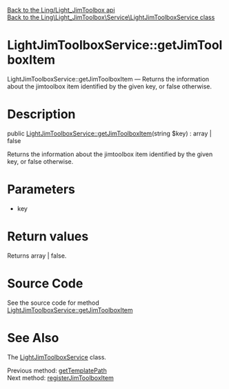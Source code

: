 [Back to the Ling/Light_JimToolbox api](https://github.com/lingtalfi/Light_JimToolbox/blob/master/doc/api/Ling/Light_JimToolbox.md)<br>
[Back to the Ling\Light_JimToolbox\Service\LightJimToolboxService class](https://github.com/lingtalfi/Light_JimToolbox/blob/master/doc/api/Ling/Light_JimToolbox/Service/LightJimToolboxService.md)


LightJimToolboxService::getJimToolboxItem
================



LightJimToolboxService::getJimToolboxItem — Returns the information about the jimtoolbox item identified by the given key, or false otherwise.




Description
================


public [LightJimToolboxService::getJimToolboxItem](https://github.com/lingtalfi/Light_JimToolbox/blob/master/doc/api/Ling/Light_JimToolbox/Service/LightJimToolboxService/getJimToolboxItem.md)(string $key) : array | false




Returns the information about the jimtoolbox item identified by the given key, or false otherwise.




Parameters
================


- key

    


Return values
================

Returns array | false.








Source Code
===========
See the source code for method [LightJimToolboxService::getJimToolboxItem](https://github.com/lingtalfi/Light_JimToolbox/blob/master/Service/LightJimToolboxService.php#L163-L175)


See Also
================

The [LightJimToolboxService](https://github.com/lingtalfi/Light_JimToolbox/blob/master/doc/api/Ling/Light_JimToolbox/Service/LightJimToolboxService.md) class.

Previous method: [getTemplatePath](https://github.com/lingtalfi/Light_JimToolbox/blob/master/doc/api/Ling/Light_JimToolbox/Service/LightJimToolboxService/getTemplatePath.md)<br>Next method: [registerJimToolboxItem](https://github.com/lingtalfi/Light_JimToolbox/blob/master/doc/api/Ling/Light_JimToolbox/Service/LightJimToolboxService/registerJimToolboxItem.md)<br>

